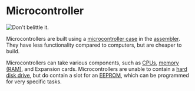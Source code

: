 # Microcontroller

![Don't belittle it.](block:OpenComputers:microcontroller)

Microcontrollers are built using a [microcontroller case](../item/microcontrollerCase1.md) in the [assembler](assembler.md). They have less functionality compared to computers, but are cheaper to build.

Microcontrollers can take various components, such as [CPUs](../item/cpu1.md), [memory (RAM)](../item/ram1.md), and Expansion cards. Microcontrollers are unable to contain a [hard disk drive](../item/hdd1.md), but do contain a slot for an [EEPROM](../item/eeprom.md), which can be programmed for very specific tasks.
